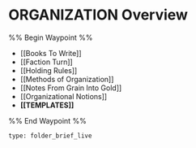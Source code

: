 # ORGANIZATION Overview
%% Begin Waypoint %%
- [[Books To Write]]
- [[Faction Turn]]
- [[Holding Rules]]
- [[Methods of Organization]]
- [[Notes From Grain Into Gold]]
- [[Organizational Notions]]
- **[[TEMPLATES]]**

%% End Waypoint %%

```ccard
type: folder_brief_live
```
 
